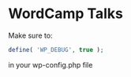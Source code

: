 WordCamp Talks
==============

Make sure to:

```php
define( 'WP_DEBUG', true );

```

in your wp-config.php file
